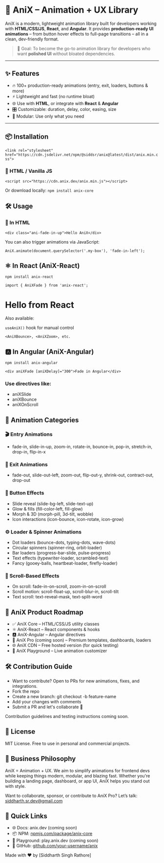 # 🎉 AniX – Animation + UX Library

AniX is a modern, lightweight animation library built for developers working with **HTML/CSS/JS**, **React**, and **Angular**. It provides **production-ready UI animations** – from button hover effects to full-page transitions – all in a clean, dev-friendly format.

> 🎯 Goal: To become the go-to animation library for developers who want **polished UI** without bloated dependencies.

---

## ✨ Features

- 🔥 100+ production-ready animations (entry, exit, loaders, buttons & more)
- ⚡ Lightweight and fast (no runtime bloat)
- 🌐 Use with **HTML**, or integrate with **React** & **Angular**
- 🎛️ Customizable: duration, delay, color, easing, size
- 🧩 Modular: Use only what you need

---

## 📦 Installation
`<link rel="stylesheet" href="https://cdn.jsdelivr.net/npm/@siddsr/anix@latest/dist/anix.min.css">`
### 📁 HTML / Vanilla JS
<!-- CDN (coming soon) -->
`<script src="https://cdn.anix.dev/anix.min.js"></script>`

Or download locally:
`npm install anix-core`

## 🛠️ Usage
### 🚀 In HTML

`<div class="ani-fade-in-up">Hello AniX</div>`

You can also trigger animations via JavaScript:

`AniX.animate(document.querySelector('.my-box'), 'fade-in-left');`

## ⚛️ In React (AniX-React)
`npm install anix-react`

`import { AniXFade } from 'anix-react';`

<AniXFade direction="up" delay={200}>
  <h1>Hello from React</h1>
</AniXFade>

Also available:

`useAniX()` hook for manual control

`<AniXBounce>, <AniXZoom>, etc.`

## 🅰️ In Angular (AniX-Angular)

`npm install anix-angular`

`<div aniXFade [aniXDelay]="300">Fade in Angular</div>`

### Use directives like:
- aniXSlide
- aniXBounce
- aniXOnScroll

## 🎁 Animation Categories

### 🎬 Entry Animations
- fade-in, slide-in-up, zoom-in, rotate-in, bounce-in, pop-in, stretch-in, drop-in, flip-in-x

### 🚪 Exit Animations
- fade-out, slide-out-left, zoom-out, flip-out-y, shrink-out, contract-out, drop-out

### 🎨 Button Effects

- Slide reveal (slide-bg-left, slide-text-up)
- Glow & fills (fill-color-left, fill-glow)
- Morph & 3D (morph-pill, 3d-tilt, wobble)
- Icon interactions (icon-bounce, icon-rotate, icon-grow)

### ⚙️ Loader & Spinner Animations

- Dot loaders (bounce-dots, typing-dots, wave-dots)
- Circular spinners (spinner-ring, orbit-loader)
- Bar loaders (progress-bar-slide, pulse-progress)
- Text effects (typewriter-loader, scrambled-text)
- Fancy (gooey-balls, heartbeat-loader, firefly-loader)

### 🧲 Scroll-Based Effects

- On scroll: fade-in-on-scroll, zoom-in-on-scroll
- Scroll motion: scroll-float-up, scroll-blur-in, scroll-tilt
- Text scroll: text-reveal-mask, text-split-word

## 🛒 AniX Product Roadmap

- ✅ AniX Core – HTML/CSS/JS utility classes
- ⚛️ AniX-React – React components & hooks
- 🅰️ AniX-Angular – Angular directives
- 💎 AniX Pro (coming soon) – Premium templates, dashboards, loaders
- 🌐 AniX CDN – Free hosted version (for quick testing)
- 🧪 AniX Playground – Live animation customizer

## 🛠 Contribution Guide

- Want to contribute? Open to PRs for new animations, fixes, and integrations.
- Fork the repo
- Create a new branch: git checkout -b feature-name
- Add your changes with comments
- Submit a PR and let's collaborate 🚀

Contribution guidelines and testing instructions coming soon.

## 📜 License

MIT License. Free to use in personal and commercial projects.

## 💼 Business Philosophy

AniX = Animation + UX.
We aim to simplify animations for frontend devs while keeping things modern, modular, and blazing fast. Whether you're building a landing page, dashboard, or app UI, AniX helps you stand out with style.

Want to collaborate, sponsor, or contribute to AniX Pro? Let’s talk: siddharth.sr.dev@gmail.com

## 🚀 Quick Links

- 🌐 Docs: anix.dev (coming soon)
- 📦 NPM: [npmjs.com/package/anix-core](https://www.npmjs.com/package/@siddsr/anix)
- 🧪 Playground: play.anix.dev (coming soon)
- 🐙 GitHub: [github.com/your-username/anix](https://github.com/Sidddev15/Anix)

Made with ❤️ by [Siddharth Singh Rathore]
